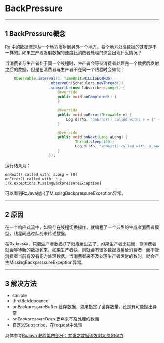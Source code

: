 # BackPressure

---
## 1 BackPressure概念

Rx 中的数据流是从一个地方发射到另外一个地方。每个地方处理数据的速度是不一样的。如果生产者发射数据的速度比消费者处理的快会出现什么情况？

当消费者与生产者处于同一个线程时，生产者会等待消费者处理完一个数据后发射之后的数据，但是在消费者与生产者不在同一个线程时会如何？

```java
    Observable.interval(1, TimeUnit.MILLISECONDS)
                    .observeOn(Schedulers.newThread())
                    .subscribe(new Subscriber<Long>() {
                        @Override
                        public void onCompleted() {
                        }

                        @Override
                        public void onError(Throwable e) {
                            Log.d(TAG, "onError() called with: e = [" + e + "]");
                        }

                        @Override
                        public void onNext(Long aLong) {
                                Thread.sleep(100);
                                Log.d(TAG, "onNext() called with: aLong = [" + aLong + "]");
                        }
                    });
```

运行结果为：


    onNext() called with: aLong = [0]
    onError() called with: e = [rx.exceptions.MissingBackpressureException]

可以看到RxJava抛出了MissingBackpressureException异常。

---
## 2 原因

在一个响应式流中，如果存在线程切换操作，就编程了一个典型的生成者消费者模型，线程间通过队列来传递数据。

在RxJava中，只要生产者数据好了就发射出去了。如果生产者比较慢，则消费者就会等待新的数据到来。如果生产者快，则就会有很多数据发射给消费者，而不管消费者当前有没有能力处理数据，当消费者来不及处理生产者发射的数时，就会产生MissingBackpressureException异常。

---
## 3 解决方法

- sample
- throttle/debounce
- onBackpressureBuffer 缓存数据，如果指定了缓存数量，还是有可能抛出异常
- onBackpressureDrop 丢弃来不及处理的数据
- 自定义Subscribe，在request中处理

具体参考[RxJava 教程第四部分：并发之数据流发射太快如何办](http://blog.chengyunfeng.com/?p=981#ixzz4FFYULgFu)








